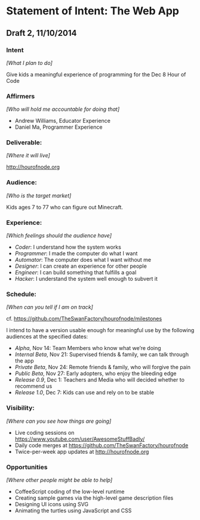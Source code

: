 # Statement of Intent: The Web App

## Draft 2, 11/10/2014


### Intent
_[What I plan to do]_

Give kids a meaningful experience of programming for the Dec 8 Hour of Code

### Affirmers
_[Who will hold me accountable for doing that]_

- Andrew Williams, Educator Experience
- Daniel Ma, Programmer Experience

### Deliverable: 
_[Where it will live]_

http://hourofnode.org

### Audience:
_[Who is the target market]_

Kids ages 7 to 77 who can figure out Minecraft.

### Experience:
_[Which feelings should the audience have]_

- *Coder*: I understand how the system works
- *Programmer*: I made the computer do what I want
- *Automator*: The computer does what I want without me
- *Designer*: I can create an experience for other people
- *Engineer*: I can build something that fulfills a goal
- *Hacker*: I understand the system well enough to subvert it

### Schedule:
_[When can you tell if I am on track]_

cf. https://github.com/TheSwanFactory/hourofnode/milestones

I intend to have a version usable enough for meaningful use by the following audiences at the specified dates:

- *Alpha*, Nov 14: Team Members who know what we’re doing
- *Internal Beta*, Nov 21: Supervised friends & family, we can talk through the app
- *Private Beta*, Nov 24: Remote friends & family, who will forgive the pain
- *Public Beta*, Nov 27: Early adopters, who enjoy the bleeding edge
- *Release 0.9*, Dec 1: Teachers and Media who will decided whether to recommend us
- *Release 1.0*, Dec 7: Kids can use and rely on to be stable

### Visibility:
_[Where can you see how things are going]_

- Live coding sessions on https://www.youtube.com/user/AwesomeStuffBadly/
- Daily code merges at https://github.com/TheSwanFactory/hourofnode
- Twice-per-week app updates at http://hourofnode.org

### Opportunities
_[Where other people might be able to help]_
- CoffeeScript coding of the low-level runtime
- Creating sample games via the high-level game description files
- Designing UI icons using SVG
- Animating the turtles using JavaScript and CSS
